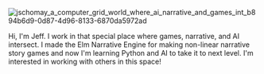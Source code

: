 ![jschomay_a_computer_grid_world_where_ai_narrative_and_games_int_b894b6d9-0d87-4d96-8133-6870da5972ad](https://user-images.githubusercontent.com/1825491/221363490-ec6e8250-d14c-48b7-a309-e25b0be70e27.png)

Hi, I'm Jeff.  I work in that special place where games, narrative, and AI intersect.  I made the Elm Narrative Engine for making non-linear narrative story games and now I'm learning Python and AI to take it to next level. I'm interested in working with others in this space!

<!--
**jschomay/jschomay** is a ✨ _special_ ✨ repository because its `README.md` (this file) appears on your GitHub profile.

Here are some ideas to get you started:

- 🔭 I’m currently working on ...
- 🌱 I’m currently learning ...
- 👯 I’m looking to collaborate on ...
- 🤔 I’m looking for help with ...
- 💬 Ask me about ...
- 📫 How to reach me: ...
- 😄 Pronouns: ...
- ⚡ Fun fact: ...
-->


